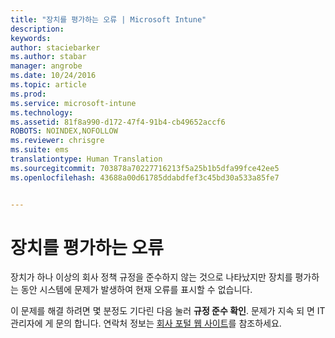 ```yaml
---
title: "장치를 평가하는 오류 | Microsoft Intune"
description: 
keywords: 
author: staciebarker
ms.author: stabar
manager: angrobe
ms.date: 10/24/2016
ms.topic: article
ms.prod: 
ms.service: microsoft-intune
ms.technology: 
ms.assetid: 81f8a990-d172-47f4-91b4-cb49652accf6
ROBOTS: NOINDEX,NOFOLLOW
ms.reviewer: chrisgre
ms.suite: ems
translationtype: Human Translation
ms.sourcegitcommit: 703878a70227716213f5a25b1b5dfa99fce42ee5
ms.openlocfilehash: 43688a00d61785ddabdfef3c45bd30a533a85fe7


---
```



# 장치를 평가하는 오류
장치가 하나 이상의 회사 정책 규정을 준수하지 않는 것으로 나타났지만 장치를 평가하는 동안 시스템에 문제가 발생하여 현재 오류를 표시할 수 없습니다.  

이 문제를 해결 하려면 몇 분정도 기다린 다음 눌러 **규정 준수 확인**. 문제가 지속 되 면 IT 관리자에 게 문의 합니다. 연락처 정보는 [회사 포털 웹 사이트](http://portal.manage.microsoft.com)를 참조하세요.



<!--HONumber=Oct16_HO2-->


